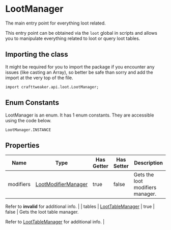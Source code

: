 # LootManager

The main entry point for everything loot related.

 This entry point can be obtained via the `loot` global in scripts and allows you to manipulate everything
 related to loot or query loot tables.

## Importing the class

It might be required for you to import the package if you encounter any issues (like casting an Array), so better be safe than sorry and add the import at the very top of the file.
```zenscript
import crafttweaker.api.loot.LootManager;
```


## Enum Constants

LootManager is an enum. It has 1 enum constants. They are accessible using the code below.

```zenscript
LootManager.INSTANCE
```
## Properties

| Name | Type | Has Getter | Has Setter | Description |
|------|------|------------|------------|-------------|
| modifiers | [LootModifierManager](/vanilla/api/loot/modifier/LootModifierManager) | true | false | Gets the loot modifiers manager.  
  
 Refer to **invalid** for additional info. |
| tables | [LootTableManager](/vanilla/api/loot/table/LootTableManager) | true | false | Gets the loot table manager.  
  
 Refer to [LootTableManager](/vanilla/api/loot/table/LootTableManager) for additional info. |

